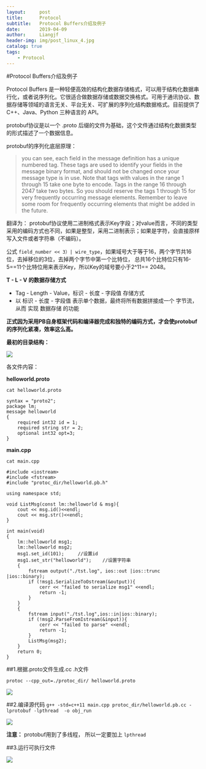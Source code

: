```yaml
---
layout:     post                  
title:      Protocol
subtitle:   Protocol Buffers介绍及例子
date:       2019-04-09          
author:     Liangjf                  
header-img: img/post_linux_4.jpg
catalog: true                      
tags:                       
    - Protocol
---
```


#Protocol Buffers介绍及例子

Protocol Buffers 是一种轻便高效的结构化数据存储格式，可以用于结构化数据串行化，或者说序列化。它很适合做数据存储或数据交换格式。可用于通讯协议、数据存储等领域的语言无关、平台无关、可扩展的序列化结构数据格式。目前提供了 C++、Java、Python 三种语言的 API。

protobuf协议是以一个 .proto 后缀的文件为基础，这个文件通过结构化数据类型的形式描述了一个数据信息。

protobuf的序列化底层原理：
> you can see, each field in the message definition has a unique numbered tag. These tags are used to identify your fields in the message binary format, and should not be changed once your message type is in use. Note that tags with values in the range 1 through 15 take one byte to encode. Tags in the range 16 through 2047 take two bytes. So you should reserve the tags 1 through 15 for very frequently occurring message elements. Remember to leave some room for frequently occurring elements that might be added in the future.

翻译为：
protobuf协议使用二进制格式表示Key字段；对value而言，不同的类型采用的编码方式也不同，如果是整型，采用二进制表示；如果是字符，会直接原样写入文件或者字符串（不编码）。

公式 `field_number << 3）| wire_type`，如果域号大于等于16，两个字节共16位，去掉移位的3位，去掉两个字节中第一个比特位， 总共16个比特位只有16-5==11个比特位用来表示Key，所以Key的域号要小于2^11== 2048。
 
**T - L - V 的数据存储方式**
- Tag - Length - Value，标识 - 长度 - 字段值 存储方式
- 以 标识 - 长度 - 字段值 表示单个数据，最终将所有数据拼接成一个 字节流，从而 实现 数据存储 的功能

**正式因为采用PB自身框架代码和编译器完成和独特的编码方式，才会使protobuf的序列化紧凑，效率这么高。**

**最初的目录结构：**

![](https://img2018.cnblogs.com/blog/1209698/201904/1209698-20190401213114764-1525174850.png)



各文件内容：

**helloworld.proto**

	cat helloworld.proto

	syntax = "proto2";
	package lm;
	message helloworld
	{
	    required int32 id = 1;
	    required string str = 2;
	    optional int32 opt=3;
	}

**main.cpp**

	cat main.cpp
	
	#include <iostream>
	#include <fstream>
	#include "protoc_dir/helloworld.pb.h"
	
	using namespace std;
	 
	void ListMsg(const lm::helloworld & msg){
	    cout << msg.id()<<endl;
	    cout << msg.str()<<endl;
	}
	 
	int main(void)
	{
	    lm::helloworld msg1;
	    lm::helloworld msg2;
	    msg1.set_id(101);     //设置id
	    msg1.set_str("helloworld");    //设置字符串
	    {
	        fstream output("./tst.log", ios::out |ios::trunc |ios::binary);
	        if (!msg1.SerializeToOstream(&output)){
	            cerr << "failed to serialize msg1" <<endl;
	            return -1;
	        }
	    }
	    {
	        fstream input("./tst.log",ios::in|ios::binary);
	        if (!msg2.ParseFromIstream(&input)){
	            cerr << "failed to parse" <<endl;
	            return -1;
	        }
	        ListMsg(msg2);
	    }
	    return 0;
	}


##1.根据.proto文件生成.cc .h文件

`protoc --cpp_out=./protoc_dir/ helloworld.proto`

![](https://img2018.cnblogs.com/blog/1209698/201904/1209698-20190401213123939-1805854369.png)




##2.编译源代码
`g++ -std=c++11 main.cpp protoc_dir/helloworld.pb.cc -lprotobuf -lpthread  -o obj_run`

![](https://img2018.cnblogs.com/blog/1209698/201904/1209698-20190401213129686-1888626146.png)



**注意：** protobuf用到了多线程， 所以一定要加上 `lpthread `

##3.运行可执行文件

![](https://img2018.cnblogs.com/blog/1209698/201904/1209698-20190401213135522-1540636181.png)